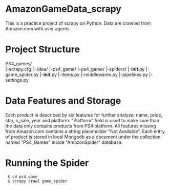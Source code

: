# AmazonGameData_scrapy
This is a practice project of scrapy on Python. Data are crawled from Amazon.com with user agents.
# Project Structure
PS4_games/ <br>
|-scrapy.cfg
  |-.idea/
  |-ps4_game/
    |-ps4_game/
      |-spiders/
        |-__init__.py
        |-game_spider.py
      |-__init__.py
      |-items.py
      |-middlewares.py
      |-pipelines.py
      |-settings.py
    
# Data Features and Storage
Each product is described by six features for further analyze: name, price, star, n_sale, year and platform. "Platform" field is used to make
sure than the data only contains products from PS4 platform. All features missing from Amazon.com contains a string placeholder "Not Available".
Each entry of product is stored in local Mongodb as a document under the collection named "PS4_Games" inside "AmazonSpider" database.
# Running the Spider
 ```
  $ cd ps4_game
  $ scrapy crawl game_spider
```
